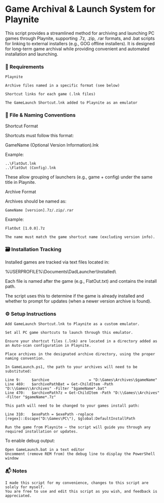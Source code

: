 <h1>Game Archival & Launch System for Playnite</h1>

This script provides a streamlined method for archiving and launching PC games through Playnite, supporting .7z, .zip, .rar formats, and .bat scripts for linking to external installers (e.g., GOG offline installers).
It is designed for long-term game archival while providing convenient and automated installation and launching.

<h3>🧰 Requirements</h3>

    Playnite

    Archive files named in a specific format (see below)

    Shortcut links for each game (.lnk files)

    The GameLaunch Shortcut.lnk added to Playnite as an emulator

<h3>📁 File & Naming Conventions</h3>

Shortcut Format

Shortcuts must follow this format:

GameName (Optional Version Information).lnk

Example:

    ..\FlatOut.lnk
    ..\FlatOut (Config).lnk

These allow grouping of launchers (e.g., game + config) under the same title in Playnite.

Archive Format

Archives should be named as:

    GameName [version].7z/.zip/.rar

Example:

    FlatOut [1.0.0].7z

    The name must match the game shortcut name (excluding version info).

<h3>🗃️ Installation Tracking</h3>

Installed games are tracked via text files located in:

%USERPROFILE%\Documents\DadLauncher\Installed\

Each file is named after the game (e.g., FlatOut.txt) and contains the install path.

The script uses this to determine if the game is already installed and whether to prompt for updates (when a newer version archive is found).

<h3>⚙️ Setup Instructions</h3>

    Add GameLaunch Shortcut.lnk to Playnite as a custom emulator.

    Set all PC game shortcuts to launch through this emulator.

    Ensure your shortcut files (.lnk) are located in a directory added as an Auto-scan configuration in Playnite.

    Place archives in the designated archive directory, using the proper naming convention.

    In GameLaunch.ps1, the path to your archives will need to be substituted:

    Line 9:     $archive                  = "D:\Games\Archives\$gameName"
    Line 469:   $archivePathBat = Get-ChildItem -Path "D:\\Games\\Archives" -Filter "$gameName*.bat"
    Line 470:   $archivePath7z = Get-ChildItem -Path "D:\\Games\\Archives" -Filter "$gameName*.7z"

    This path will need to be changed to your games install path:

    Line 310:   $exePath = $exePath -replace [regex]::Escape("D:\Games\PC\"), $global:DefaultInstallPath

    Run the game from Playnite — the script will guide you through any required installation or updates.

To enable debug output:

    Open GameLaunch.bat in a text editor
    Uncomment (remove REM from) the debug line to display the PowerShell window

<h3>📬 Notes</h3>

    I made this script for my convenience, changes to this script are solely for myself. 
    You are free to use and edit this script as you wish, and feedback is appreciated.
